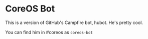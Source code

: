 # CoreOS Bot

This is a version of GitHub's Campfire bot, hubot. He's pretty cool.

You can find him in #coreos as `coreos-bot`



